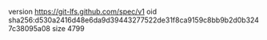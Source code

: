 version https://git-lfs.github.com/spec/v1
oid sha256:d530a2416d48e6da9d39443277522de31f8ca9159c8bb9b2d0b3247c38095a08
size 4799
